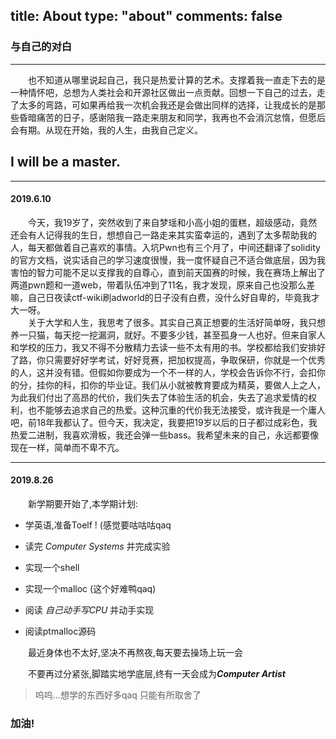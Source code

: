 title: About
type: "about"
comments: false
---

### 与自己的对白  

---

&emsp;&emsp;也不知道从哪里说起自己，我只是热爱计算的艺术。支撑着我一直走下去的是一种情怀吧，总想为人类社会和开源社区做出一点贡献。回想一下自己的过去，走了太多的弯路，可如果再给我一次机会我还是会做出同样的选择，让我成长的是那些昏暗痛苦的日子，感谢陪我一路走来朋友和同学，我再也不会消沉怠惰，但愿后会有期。从现在开始，我的人生，由我自己定义。  


<h2 class='cath'>I will be a master.</h2>

---

#### 2019.6.10  

&emsp;&emsp;今天，我19岁了，突然收到了来自梦瑶和小高小姐的蛋糕，超级感动，竟然还会有人记得我的生日，想想自己一路走来其实蛮幸运的，遇到了太多帮助我的人，每天都做着自己喜欢的事情。入坑Pwn也有三个月了，中间还翻译了solidity的官方文档，说实话自己的学习速度很慢，我一度怀疑自己不适合做底层，因为我害怕的智力可能不足以支撑我的自尊心，直到前天国赛的时候，我在赛场上解出了两道pwn题和一道web，带着队伍冲到了11名，我才发现，原来自己也没那么差嘛，自己日夜读ctf-wiki刷adworld的日子没有白费，没什么好自卑的，毕竟我才大一呀。  
&emsp;&emsp;关于大学和人生，我思考了很多。其实自己真正想要的生活好简单呀，我只想养一只猫，每天挖一挖漏洞，就好。不要多少钱，甚至孤身一人也好。但来自家人和学校的压力，我又不得不分散精力去读一些不太有用的书。学校都给我们安排好了路，你只需要好好学考试，好好竞赛，把加权提高，争取保研，你就是一个优秀的人，这并没有错。但假如你要成为一个不一样的人，学校会告诉你不行，会扣你的分，挂你的科，扣你的毕业证。我们从小就被教育要成为精英，要做人上之人，为此我们付出了高昂的代价，我们失去了体验生活的机会，失去了追求爱情的权利，也不能够去追求自己的热爱。这种沉重的代价我无法接受，或许我是一个庸人吧，前18年我都认了。但今天，我决定，我要把19岁以后的日子都过成彩色，我热爱二进制，我喜欢滑板，我还会弹一些bass。我希望未来的自己，永远都要像现在一样，简单而不卑不亢。

---  

#### 2019.8.26

&emsp;&emsp;新学期要开始了,本学期计划:

- 学英语,准备Toelf ! (感觉要咕咕咕qaq

- 读完 *Computer Systems* 并完成实验
 - 实现一个shell
 - 实现一个malloc (这个好难鸭qaq)

- 阅读 *自己动手写CPU* 并动手实现  

- 阅读ptmalloc源码  

&emsp;&emsp;最近身体也不太好,坚决不再熬夜,每天要去操场上玩一会

&emsp;&emsp;不要再过分紧张,脚踏实地学底层,终有一天会成为***Computer Artist***

> 呜呜...想学的东西好多qaq 只能有所取舍了

### 加油!
